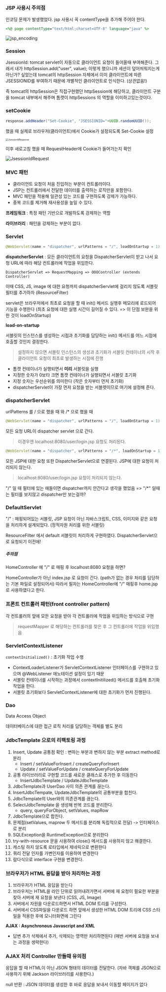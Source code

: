 ### JSP 사용시 주의점

인코딩 문제가 발생했었다. jsp 사용시 꼭 contentType을 추가해 주어야 한다.

```jsp
<%@ page contentType="text/html;charset=UTF-8" language="java" %>
```

![jsp_encoding](./resource/jsp_encoding.png)



### Session

JsessionId: tomcat servlet이 자동으로 클라이언트 요청이 들어올때 부여해준다. 그래서 내가 httpSession.add("user", value); 이렇게 했으니까 세션이 덮어씌워지는게 아닌가? 싶었는데 tomcat의 httpSession 자체에서 이미 클라이언트에 따른 JSESSIONID를 부여하기 때문에 개별적인 클라이언트로 인식한다. (상관없음!)

즉 tomcat의 httpSession은 직접구현했던 httpSession에 해당하고, 클라이언트 구분을 tomcat 내부에서 해주며 톰캣이 httpSessions 의 역할을 이미하고있는것이다.



### setCookie

```java
response.addHeader("Set-Cookie", "JSESSIONID="+UUID.randomUUID());
```

했을 때 실제로 브라우저(클라이언트)에서 Cookie가 설정되도록 Set-Cookie 설정

<img src="./resource/JsessionIdResponse.png" alt="JsessionIdResponse" style="zoom:50%;" />

이후 새로고침 했을 때 RequestHeader에 Cookie가 들어가는지 확인

![JsessionIdRequest](./resource/JsessionIdRequest.png)



### MVC 패턴

- 클라이언트 요청이 처음 진입하는 부분이 컨트롤러이다. 
- JSP는 컨트롤러에서 전달한 데이터를 출력하는 로직만을 포함한다.
- MVC 패턴을 적용해 일관성 있는 코드를 구현하도록 강제가 가능하다.
- 중복 코드를 제거해 재사용성을 높일 수 있다.

**프레임워크** : 특정 패턴 기반으로 개발하도록 강제하는 역할

**라이브러리** : 패턴을 강제하는 부분이 없다.



### Servlet

```java
@WebServlet(name = "dispatcher", urlPatterns = "/", loadOnStartup = 1)
```

**dispatcherServlet** : 모든 클라이언트의 요청을 DispatcherServlet이 받고 나서 요청 URL에 따라 해당 컨트롤러에 작업을 위임한다.

``DispatcherServlet => RequestMapping => OOOController (extends Controller)``

이때 CSS, JS, image 에 대한 요청까지 dispatcherServlet에 걸리지 않도록 서블릿 필터를 추가하자 (ResourceFilter)



servlet은 브라우저에서 최초로 요청을 할 때 init() 메서드 실행후 메모리에 로드되어 기능을 수행한다 (최초 요청에 대한 실행 시간이 길어질 수 있다. => 이 단점 보완을 위한 것이 loadOnStartup)



**load-on-startup**

서블릿의 인스턴스를 생성하는 시점과 초기화를 담당하는 init() 메서드를 어느 시점에 호출할 것인지 결정한다.

> 설정하지 않으면 서블릿 인스턴스의 생성과 초기화가 서블릿 컨테이너의 시작 후 클라이언트 요청이 최초로 발생하는 시점에 진행

- 톰캣 컨테이너가 실행되면서 **미리** 서블릿을 실행
- 지정한 숫자가 0보타 크면 톰캣 컨테이너가 실행되면서 서블릿 초기화
- 지정 숫자는 우선순위를 의미한다 (작은 숫자부터 먼저 초기화)
- dispatcherServlet이 가장 먼저 요청을 받는 서블렛이므로 여기에 설정해 준다.



### dispatcherServlet

urlPatterns 를 / 으로 했을 때 와 /* 으로 했을 때 

```java
@WebServlet(name = "dispatcher", urlPatterns = "/", loadOnStartup = 1)
```

모든 요청 URL이 dispatcher servlet 으로 간다. 

> 이경우엔 localhost:8080/user/login.jsp 요청도 처리된다.

```java
@WebServlet(name = "dispatcher", urlPatterns = "/*", loadOnStartup = 1)
```

모든 JSP에 대한 요청 또한 DispatcherServlet으로 연결된다. JSP에 대한 요청이 처리되지 않는다.

> localhost:8080/user/login.jsp 요청이 처리되지 않는다.

"/" 일 때 필터에 있는 애들이면 dispatcher까지 안간다고 생각을 했었음 => "/*" 일때는 필터를 보지않고 dispatcher만 보는걸까?



### DefaultServlet

"/" : 매핑되어있는 서블릿, JSP 요청이 아닌 자바스크립트, CSS, 이미지와 같은 요청을 처리하게 설계되었다. (정적자원 처리를 위한 서블릿)

ResourceFilter 에서 default 서블릿이 처리하게 구현하였다. DispatcherServlet으로 요청되기 이전에!

##### 주의점

HomeController 에 "/" 로 매핑 후 localhost:8080 요청을 하면?

HomeController가 아닌 index.jsp 로 요청이 간다. (path가 없는 경우 처리를 담당하는 기본 파일로 설정되어서) 따라서 필자는 HomeController에 "/" 매핑후 home.jsp 로 사용하였다고 한다.



### 프론트 컨트롤러 패턴(front controller pattern)

각 컨트롤러의 앞에 모든 요청을 받아 각 컨트롤러에 작업을 위임하는 방식으로 구현

>  requestMapper 로 해당하는 컨트롤러를 찾은 후 그 컨트롤러에 작업을 위임했음



### ServletContextListener

``contextInitialized()`` : 초기화 작업 수행

- ContextLoaderListener가 ServletContextListener 인터페이스를 구현하고 있으며 @WebListener 애노테이션 설정이 있기 때문
- 서블릿 컨테이너를 시작하는 과정에서 contextInitilized() 메서드를 호출해 초기화 작업을 한다.
- 서블릿 초기화보다 ServletContextListener에 대한 초기화가 먼저 진행된다.



### Dao

Data Access Object

데이터베이스에 대한 접근 로직 처리를 담당하는 객체를 별도 분리



### JdbcTemplate 으로의 리팩토링 과정

1. Insert, Update 공통점 확인 : 변하는 부분과 변하지 않는 부분 extract method로 분리
   - Insert / setValueForInsert / createQueryForInsert
   - Update / setValueForUpdate / createQueryForUpdate
2. 공통 라이브러리로 구현할 코드를 새로운 클래스로 추가한 후 이동한다
   - InsertJdbcTemplate / UpdateJdbcTemplate
3. JdbcTemplate과 UserDao 사이 의존 관계를 끊는다. 
4. InsertJdbcTempate, UpdateJdbcTemplate의 공통부분을 합친다.
5. JdbcTemplate의 User와의 의존관계를 끊는다.
6. SelectJdbcTemplate 을 생성해 반복 코드를 분리한다.
   - query, queryForObject, setValues, mapRow
7. JdbcTemplate으로 합친다.
8. 문제점(setValues, maprow 두 메서드를 분리해 독립적으로 전달) -> 인터페이스로 분리
9. SQLException을 RuntimeException으로 분리한다
10. try-with-resource 문을 사용하여 close() 메서드를 사용하지 않고 해결한다.
11. 캐스팅 하지 않도록 로타입에서 제네릭으로 변환한다
12. 쿼리 전달 인자를 가변인자를 이용하여 변경한다
13. 람다식으로 interface 구현을 변경한다. 



### 브라우저가 HTML 응답을 받아 처리하는 과정

1. 브라우저가 HTML 응답을 받는다
2. 브라우저는 HTML을 라인 단위로 읽어내려가면서 서버에 재 요청이 필요한 부분을 찾아 서버에 재 요청을 보낸다 (CSS, JS, Image)
3. 서버에서 자원을 다운로드하면서 HTML DOM 트리를 구성한다.
4. 서버에서 CSS파일을 다운로드 하면 앞에서 생성한 HTML DOM 트리에 CSS 스타일을 적용한 후에 모니터화면에 그린다

**AJAX : Asynchronous Javascript and XML**

- 답변 추가 삭제에서 추가, 삭제되는 영역만 처리하면된다 (매번 서버에 요청을 보내는 과정을 생략한다)



### AJAX 처리 Controller 만들때 유의점

응답을 할 때 HTML이 아닌 JSON 형태의 데이터를 전달한다. (자바 객체를 JSON으로 사용하기 위해 Jackson 라이브러리를 사용한다.)

null 반환 : JSON 데이터를 생성한 후 바로 응답을 보내서 이동할 페이지가 없다

